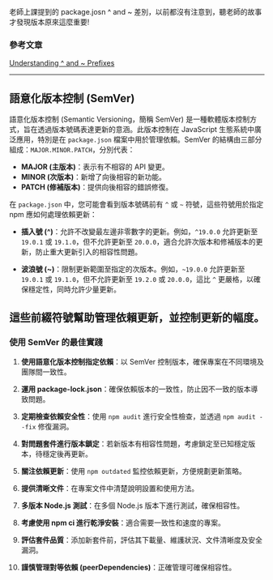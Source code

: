 老師上課提到的 package.josn ^ and ~ 差別，以前都沒有注意到，聽老師的故事才發現版本原來這麼重要!


### 參考文章

[Understanding ^ and ~ Prefixes](https://www.linkedin.com/pulse/demystifying-semver-packagejson-understanding-prefixes-ankur-soni-5ymbf/)

---

## 語意化版本控制 (SemVer)
語意化版本控制 (Semantic Versioning，簡稱 SemVer) 是一種軟體版本控制方式，旨在透過版本號碼表達更新的意涵。此版本控制在 JavaScript 生態系統中廣泛應用，特別是在 `package.json` 檔案中用於管理依賴。SemVer 的結構由三部分組成：`MAJOR.MINOR.PATCH`，分別代表：

- **MAJOR (主版本)**：表示有不相容的 API 變更。
- **MINOR (次版本)**：新增了向後相容的新功能。
- **PATCH (修補版本)**：提供向後相容的錯誤修復。

在 `package.json` 中，您可能會看到版本號碼前有 `^` 或 `~` 符號，這些符號用於指定 npm 應如何處理依賴更新：

- **插入號 (^)**：允許不改變最左邊非零數字的更新。例如，`^19.0.0` 允許更新至 `19.0.1` 或 `19.1.0`，但不允許更新至 `20.0.0`，適合允許次版本和修補版本的更新，防止重大更新引入的相容性問題。
  
- **波浪號 (~)**：限制更新範圍至指定的次版本。例如，`~19.0.0` 允許更新至 `19.0.1` 或 `19.1.0`，但不允許更新至 `19.2.0` 或 `20.0.0`，這比 `^` 更嚴格，以確保穩定性，同時允許少量更新。

這些前綴符號幫助管理依賴更新，並控制更新的幅度。
---


### 使用 SemVer 的最佳實踐

1. **使用語意化版本控制指定依賴**：以 SemVer 控制版本，確保專案在不同環境及團隊間一致性。

2. **運用 package-lock.json**：確保依賴版本的一致性，防止因不一致的版本導致問題。

3. **定期檢查依賴安全性**：使用 `npm audit` 進行安全性檢查，並透過 `npm audit --fix` 修復漏洞。

4. **對問題套件進行版本鎖定**：若新版本有相容性問題，考慮鎖定至已知穩定版本，待穩定後再更新。

5. **關注依賴更新**：使用 `npm outdated` 監控依賴更新，方便規劃更新策略。

6. **提供清晰文件**：在專案文件中清楚說明設置和使用方法。

7. **多版本 Node.js 測試**：在多個 Node.js 版本下進行測試，確保相容性。

8. **考慮使用 npm ci 進行乾淨安裝**：適合需要一致性和速度的專案。

9. **評估套件品質**：添加新套件前，評估其下載量、維護狀況、文件清晰度及安全漏洞。

10. **謹慎管理對等依賴 (peerDependencies)**：正確管理可確保相容性。
